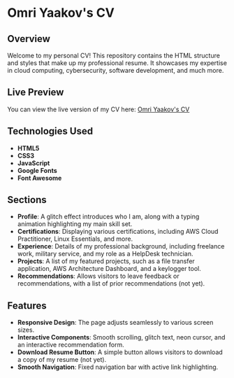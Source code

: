 # Omri Yaakov's CV

## Overview
Welcome to my personal CV! This repository contains the HTML structure and styles that make up my professional resume. It showcases my expertise in cloud computing, cybersecurity, software development, and much more.

## Live Preview
You can view the live version of my CV here: [Omri Yaakov's CV](https://omriyaakov.github.io/CV/)

## Technologies Used
- **HTML5**
- **CSS3**
- **JavaScript**
- **Google Fonts**
- **Font Awesome**

## Sections
- **Profile**: A glitch effect introduces who I am, along with a typing animation highlighting my main skill set.
- **Certifications**: Displaying various certifications, including AWS Cloud Practitioner, Linux Essentials, and more.
- **Experience**: Details of my professional background, including freelance work, military service, and my role as a HelpDesk technician.
- **Projects**: A list of my featured projects, such as a file transfer application, AWS Architecture Dashboard, and a keylogger tool.
- **Recommendations**: Allows visitors to leave feedback or recommendations, with a list of prior recommendations (not yet).

## Features
- **Responsive Design**: The page adjusts seamlessly to various screen sizes.
- **Interactive Components**: Smooth scrolling, glitch text, neon cursor, and an interactive recommendation form.
- **Download Resume Button**: A simple button allows visitors to download a copy of my resume (not yet).
- **Smooth Navigation**: Fixed navigation bar with active link highlighting.
